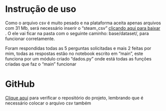 # Instrução de uso

Como o arquivo csv é muito pesado e na plataforma aceita apenas arquivos com 31
Mb, será necessário inserir o “steam_csv” <a href="https://drive.google.com/drive/folders/1iSrASnt0vkSNjq66a3RVdy5adFiw5qqX">clicando aqui para baixar </a>.
O ele vai ficar na pasta com o seguinte caminho: base/dataset/, para funcionar corretamente.

Foram respondidas todas as 5 perguntas solicitadas e mais 2 feitas por mim, todas as 
respostas estão no notebook escrito em “main”, este funciona por um módulo criado
“dados.py” onde está todas as funções criadas que faz o “main” funcionar

# GitHub
<a href="https://drive.google.com/drive/folders/1iSrASnt0vkSNjq66a3RVdy5adFiw5qqX">Clique aqui</a> para verificar o repositório do projeto, lembrando que é necessário colocar 
o arquivo csv também
